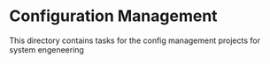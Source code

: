 # Configuration Management

This directory contains tasks for the config management projects for system engeneering
